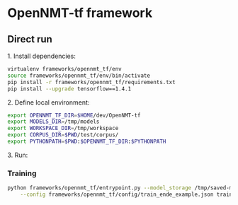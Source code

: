 # OpenNMT-tf framework

## Direct run

1\. Install dependencies:

```bash
virtualenv frameworks/opennmt_tf/env
source frameworks/opennmt_tf/env/bin/activate
pip install -r frameworks/opennmt_tf/requirements.txt
pip install --upgrade tensorflow==1.4.1
```

2\. Define local environment:

```bash
export OPENNMT_TF_DIR=$HOME/dev/OpenNMT-tf
export MODELS_DIR=/tmp/models
export WORKSPACE_DIR=/tmp/workspace
export CORPUS_DIR=$PWD/test/corpus/
export PYTHONPATH=$PWD:$OPENNMT_TF_DIR:$PYTHONPATH
```

3\. Run:

### Training

```bash
python frameworks/opennmt_tf/entrypoint.py --model_storage /tmp/saved-models \
    --config frameworks/opennmt_tf/config/train_ende_example.json train
```
